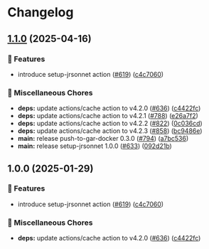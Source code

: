 # Changelog

## [1.1.0](https://github.com/fcjack/shared-workflows/compare/setup-jrsonnet-v1.0.0...setup-jrsonnet-v1.1.0) (2025-04-16)


### 🎉 Features

* introduce setup-jrsonnet action ([#619](https://github.com/fcjack/shared-workflows/issues/619)) ([c4c7060](https://github.com/fcjack/shared-workflows/commit/c4c706001d0f3c9cc6a9fcea394b071b2b33e52f))


### 🔧 Miscellaneous Chores

* **deps:** update actions/cache action to v4.2.0 ([#636](https://github.com/fcjack/shared-workflows/issues/636)) ([c4422fc](https://github.com/fcjack/shared-workflows/commit/c4422fc4a4fa6cddae3862c7df7b4ec5f251053f))
* **deps:** update actions/cache action to v4.2.1 ([#788](https://github.com/fcjack/shared-workflows/issues/788)) ([e26a7f2](https://github.com/fcjack/shared-workflows/commit/e26a7f265ddef3a68c322a94a716e6453f656cba))
* **deps:** update actions/cache action to v4.2.2 ([#822](https://github.com/fcjack/shared-workflows/issues/822)) ([0c036cd](https://github.com/fcjack/shared-workflows/commit/0c036cdbfb4c912c287f0023073c4c07c10a76e7))
* **deps:** update actions/cache action to v4.2.3 ([#858](https://github.com/fcjack/shared-workflows/issues/858)) ([bc9486e](https://github.com/fcjack/shared-workflows/commit/bc9486e0e7cbe24b54d0dcdf8be459eb777567b0))
* **main:** release push-to-gar-docker 0.3.0 ([#794](https://github.com/fcjack/shared-workflows/issues/794)) ([a7bc536](https://github.com/fcjack/shared-workflows/commit/a7bc5367c4a91c389526d58839d8f6224dba4dcc))
* **main:** release setup-jrsonnet 1.0.0 ([#633](https://github.com/fcjack/shared-workflows/issues/633)) ([092d21b](https://github.com/fcjack/shared-workflows/commit/092d21bcdd7a59caf7d110c698de81cffed708da))

## 1.0.0 (2025-01-29)


### 🎉 Features

* introduce setup-jrsonnet action ([#619](https://github.com/grafana/shared-workflows/issues/619)) ([c4c7060](https://github.com/grafana/shared-workflows/commit/c4c706001d0f3c9cc6a9fcea394b071b2b33e52f))


### 🔧 Miscellaneous Chores

* **deps:** update actions/cache action to v4.2.0 ([#636](https://github.com/grafana/shared-workflows/issues/636)) ([c4422fc](https://github.com/grafana/shared-workflows/commit/c4422fc4a4fa6cddae3862c7df7b4ec5f251053f))
